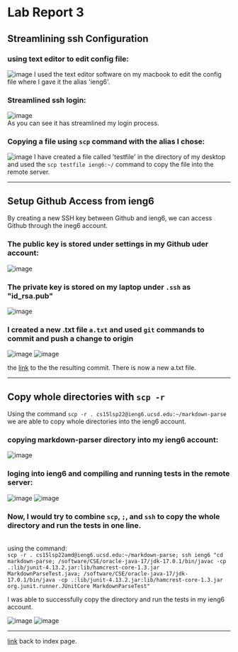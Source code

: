 # Lab Report 3

## Streamlining ssh Configuration

### using text editor to edit config file:
![image](https://user-images.githubusercontent.com/103202818/166837800-1ed6f561-af84-48e1-9bc8-ebb8dcb74e7d.png)
I used the text editor software on my macbook to edit the config file where I gave it the alias 'ieng6'.

### Streamlined ssh login:
![image](https://user-images.githubusercontent.com/103202818/166835623-d7af7003-44e3-487e-a605-0d23a8d4e4a3.png) \
As you can see it has streamlined my login process.

### Copying a file using `scp` command with the alias I chose:
![image](https://user-images.githubusercontent.com/103202818/166846045-8d09913d-6736-47e6-8cf7-185853e2b3a1.png)
I have created a file called 'testfile' in the directory of my desktop and used the `scp testfile ieng6:~/` command to copy the file into the remote server. 

***

## Setup Github Access from ieng6

By creating a new SSH key between Github and ieng6, we can access Github through the ineg6 account.

### The public key is stored under settings in my Github uder account: 
![image](https://user-images.githubusercontent.com/103202818/167040723-baed5706-864e-4c1f-a2e6-ffbd5db148f5.png)

### The private key is stored on my laptop under `.ssh` as "id_rsa.pub"
![image](https://user-images.githubusercontent.com/103202818/167040843-8a87b6f3-1be2-4d45-99f9-3faef5402614.png)

### I created a new .txt file `a.txt` and used `git` commands to commit and push a change to origin
![image](https://user-images.githubusercontent.com/103202818/167040938-f81ff4a3-52ca-45f6-9c3a-8bf51c02dec4.png)
![image](https://user-images.githubusercontent.com/103202818/167040945-3cfb6f1d-6f5a-4a2a-a4b1-d5dc3191d4bb.png)

the [link](https://github.com/jadechng/test) to the the resulting commit. There is now a new a.txt file.

***

## Copy whole directories with `scp -r`
Using the command `scp -r . cs15lsp22@ieng6.ucsd.edu:~/markdown-parse` we are able to copy whole directories into the ieng6 account.

### copying markdown-parser directory into my ieng6 account:
![image](https://user-images.githubusercontent.com/103202818/167029404-7c5efef3-24eb-49f4-9b3f-ec328347a5e9.png)


### loging into ieng6 and compiling and running tests in the remote server:
![image](https://user-images.githubusercontent.com/103202818/167029412-c7673d3c-6654-4fc4-abda-02e093dd6340.png)
![image](https://user-images.githubusercontent.com/103202818/167029416-bdf5deef-d23f-4553-b6cd-74308f2307d1.png)


### Now, I would try to combine `scp`, `;`, and `ssh` to copy the whole directory and run the tests in one line.
\
using the command:\
`scp -r . cs15lsp22amd@ieng6.ucsd.edu:~/markdown-parse; ssh ieng6 "cd markdown-parse; /software/CSE/oracle-java-17/jdk-17.0.1/bin/javac -cp .:lib/junit-4.13.2.jar:lib/hamcrest-core-1.3.jar MarkdownParseTest.java; /software/CSE/oracle-java-17/jdk-17.0.1/bin/java -cp .:lib/junit-4.13.2.jar:lib/hamcrest-core-1.3.jar org.junit.runner.JUnitCore MarkdownParseTest"` 

I was able to successfully copy the directory and run the tests in my ieng6 account. 

![image](https://user-images.githubusercontent.com/103202818/167043944-d515b335-7c36-4723-be52-1b76dffe2192.png)
![image](https://user-images.githubusercontent.com/103202818/167043966-84a89818-82b9-4a8d-adaf-9723a9d32c4d.png)

***
[link](index.md) back to index page. 

